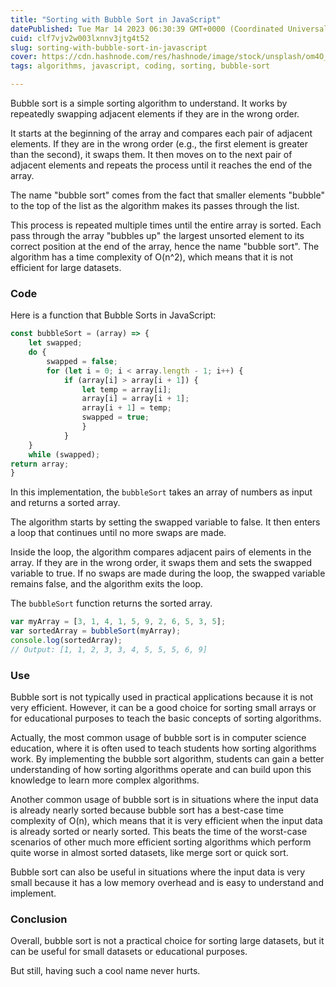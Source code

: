 ```yaml
---
title: "Sorting with Bubble Sort in JavaScript"
datePublished: Tue Mar 14 2023 06:30:39 GMT+0000 (Coordinated Universal Time)
cuid: clf7vjv2w003lxnnv3jtg4t52
slug: sorting-with-bubble-sort-in-javascript
cover: https://cdn.hashnode.com/res/hashnode/image/stock/unsplash/om4O_x_qWD8/upload/6517207fbfccc3941260cbf1207e8ad6.jpeg
tags: algorithms, javascript, coding, sorting, bubble-sort

---
```


Bubble sort is a simple sorting algorithm to understand. It works by repeatedly swapping adjacent elements if they are in the wrong order.

It starts at the beginning of the array and compares each pair of adjacent elements. If they are in the wrong order (e.g., the first element is greater than the second), it swaps them. It then moves on to the next pair of adjacent elements and repeats the process until it reaches the end of the array.

The name "bubble sort" comes from the fact that smaller elements "bubble" to the top of the list as the algorithm makes its passes through the list.

This process is repeated multiple times until the entire array is sorted. Each pass through the array "bubbles up" the largest unsorted element to its correct position at the end of the array, hence the name "bubble sort". The algorithm has a time complexity of O(n^2), which means that it is not efficient for large datasets.

### Code

Here is a function that Bubble Sorts in JavaScript:

```javascript
const bubbleSort = (array) => { 
    let swapped; 
    do { 
        swapped = false; 
        for (let i = 0; i < array.length - 1; i++) { 
            if (array[i] > array[i + 1]) { 
                let temp = array[i]; 
                array[i] = array[i + 1]; 
                array[i + 1] = temp; 
                swapped = true; 
                } 
            } 
    } 
    while (swapped); 
return array; 
}
```

In this implementation, the `bubbleSort` takes an array of numbers as input and returns a sorted array.

The algorithm starts by setting the swapped variable to false. It then enters a loop that continues until no more swaps are made.

Inside the loop, the algorithm compares adjacent pairs of elements in the array. If they are in the wrong order, it swaps them and sets the swapped variable to true. If no swaps are made during the loop, the swapped variable remains false, and the algorithm exits the loop.

The `bubbleSort` function returns the sorted array.

```javascript
var myArray = [3, 1, 4, 1, 5, 9, 2, 6, 5, 3, 5]; 
var sortedArray = bubbleSort(myArray); 
console.log(sortedArray); 
// Output: [1, 1, 2, 3, 3, 4, 5, 5, 5, 6, 9]
```

### Use

Bubble sort is not typically used in practical applications because it is not very efficient. However, it can be a good choice for sorting small arrays or for educational purposes to teach the basic concepts of sorting algorithms.

Actually, the most common usage of bubble sort is in computer science education, where it is often used to teach students how sorting algorithms work. By implementing the bubble sort algorithm, students can gain a better understanding of how sorting algorithms operate and can build upon this knowledge to learn more complex algorithms.

Another common usage of bubble sort is in situations where the input data is already nearly sorted because bubble sort has a best-case time complexity of O(n), which means that it is very efficient when the input data is already sorted or nearly sorted. This beats the time of the worst-case scenarios of other much more efficient sorting algorithms which perform quite worse in almost sorted datasets, like merge sort or quick sort.

Bubble sort can also be useful in situations where the input data is very small because it has a low memory overhead and is easy to understand and implement.

### Conclusion

Overall, bubble sort is not a practical choice for sorting large datasets, but it can be useful for small datasets or educational purposes.

But still, having such a cool name never hurts.